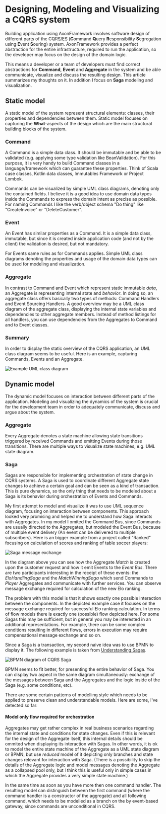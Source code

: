 # Designing, Modeling and Visualizing a CQRS system

Building application using AxonFramework involves software design of different parts of the CQRS/ES (**C**ommand **Q**uery **R**esponsibility **S**egregation using **E**vent **S**ouring) system. AxonFramework provides a perfect abstraction for the entire infrastructure, required to run the application, so the developer may focus on the design of the domain logic.

This means a developer or a team of developers must find correct abstractions for **Command**, **Event** and **Aggregate** in the system and be able communicate, visualize and discuss the resulting design. This article summarizes my thoughts on it. In addition I focus on **Saga** modeling and visualization.

## Static model

A static model of the system represent structural elements: classes, their properties and dependencies between them. Static model focuses on capturing the **What**-aspects of the design which are the main structural building blocks of the system. 

### Command

A Command is a simple data class. It should be immutable and be able to be validated (e.g. applying some type validation like BeanValidation). For this purpose, it is very handy to build Command classes in a language/framework which can guarantee these properties. Think of Scala case classes, Kotlin data classes, Immutables Framework or Project Lombok. 

Commands can be visualized by simple UML class diagrams, denoting only the contained fields. I believe it is a good idea to use domain data types inside the Commands to express the domain intent as precise as possible. For naming Commands I like the verb/object schema "Do thing" like "CreateInvoice" or "DeleteCustomer".

### Event

An Event has similar properties as a Command. It is a simple data class, immutable, but since it is created inside application code (and not by the client) the validation is desired, but not mandatory. 

For Events same rules as for Commands applies. Simple UML class diagrams denoting the properties and usage of the domain data types can be used for modeling and visualization.

### Aggregate

In contrast to Command and Event which represent static immutable _data_, an Aggregate is representing internal state and _behavior_. In doing so, an aggregate class offers basically two types of methods: Command Handlers and Event Sourcing Handlers. A good overview may be a UML class diagram of the aggregate class, displaying the internal state variables and dependencies to other aggregate members. Instead of method listings for all handlers, you can use dependencies from the Aggregates to Command and to Event classes.

### Summary 
In order to display the static overview of the CQRS application, an UML class diagram seems to be useful. Here is an example, capturing Commands, Events and an Aggregate.

![Example UML class diagram](/CQRS/cqrs_class_diagram.PNG)

## Dynamic model

The dynamic model focuses on interaction between different parts of the application. Modeling and visualizing the dynamics of the system is crucial for the development team in order to adequately communicate, discuss and argue about the system.

### Aggregate

Every Aggregate denotes a state machine allowing state transitions triggered by received Commands and emitting Events during those transitions. There are multiple ways to visualize state machines, e.g. UML state diagram.

### Saga

Sagas are responsible for implementing orchestration of state change in CQRS systems. A Saga is used to coordinate different Aggregate state changes to achieve a certain goal and can be seen as a kind of transaction. This is pure dynamics, so the only thing that needs to be modeled about a Saga is its behavior during orchestration of Events and Commands.

My first attempt to model and visualize it was to use UML sequence diagram, focusing on interaction between components. This approach looked very promising and helped me to understand how Saga interacts with Aggregates. In my model I omited the Command Bus, since Commands are usually directed to the Aggregates, but modeled the Event Bus, because of multiple event delivery (An event can be delivered to multiple subscribers). Here is an bigger example from a project called "Ranked" focusing on calculation of scores and ranking of table soccer players:

![Saga message exchange](/CQRS/sequencediagramm.org.png)

In the diagram above you can see how the Aggregate _Match_ is created upon the customer request and how it emit Events to the _Event Bus_. There are two participants interesting in the receipt of these events: the _EloHandlingSaga_ and the _MatchWinningSaga_ which send Commands to _Player_ Aggregates and communicate with further services. You can observe message exchange required for calculation of the new Elo ranking. 

The problem with this model is that it shows exactly one possible interaction between the components. In the depicted example case it focuses on the message exchange required for successful Elo ranking calculation. In terms of flow models there is exactly one (possible) flow depicted here. For some Sagas this may be sufficient, but in general you may be interested in an additional representations. For example, there can be some complex conditions resulting in different flows, errors in execution may require compensational message exchange and so on. 

Since a Saga is a transaction, my second naive idea was to use BPMN to display it. The following example is taken from [Understanding Sagas](/CQRS/understanding-sagas.md).

![BPMN diagram of CQRS Saga](/CQRS/saga_example_extended.png)

BPMN seems to fit better, for presenting the entire behavior of Saga. You can display two aspect in the same diagram simultaneously: exchange of the messages between Saga and the Aggregates and the logic inside of the Saga (e.g. some conditions, etc).

There are some certain patterns of modelling style which needs to be applied to preserve clean and understandable models. Here are some, I've detected so far:

#### Model only flow required for orchestration

Aggregates may get rather complex in real business scenarios regarding the internal state and conditions for state changes. Even if this is relevant for the design of the Aggregate itself, this internal details should be ommited when displaying its interaction with Sagas. In other words, it is ok to model the entire state machine of the Aggregate as a UML state diagram or BPMN, but use _reduced_ model of it depicting only branches and state changes relevant for interaction with Saga. (There is a possibility to skip the details of the Aggregate logic and model messages denoting the Aggregate as a collapsed pool only, but I think this is useful only in simple cases in which the Aggregate provides a very simple state machine.)

        
In the same time 
as soon as you have more then one command handler. The resulting model can distinguish between the first command (where the command handler is a constructor of the aggregate) and all following command, which needs to be modelled as a branch on the by event-based gateway, since commands are 
unconditional in CQRS. 


